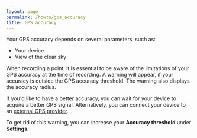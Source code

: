 ```yaml
---
layout: page
permalink: /howto/gps_accuracy
title: GPS accuracy
---
```

<!--- IMPORTANT: This permlink is referenced from InputApp -->

Your GPS accuracy depends on several parameters, such as:
- Your device
- View of the clear sky

When recording a point, it is essential to be aware of the limitations of your GPS accuracy at the time of recording. A warning will appear, if your accuracy is outside the GPS accuracy threshold. The warning also displays the accuracy radius.

If you'd like to have  a better accuracy, you can wait for your device to acquire a better GPS signal. Alternatively, you can connect your device to an [external GPS provider](/howto/external_gps).

To get rid of this warning, you can increase your **Accuracy threshold** under **Settings**.
